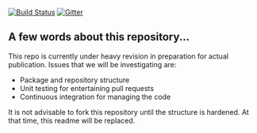 [![Build Status](https://travis-ci.org/lo-co/atm-py.svg?branch=master)](https://travis-ci.org/lo-co/atm-py)
[![Gitter](https://badges.gitter.im/lo-co/atm-py.svg)](https://gitter.im/lo-co/atm-py?utm_source=badge&utm_medium=badge&utm_campaign=pr-badge)

## A few words about this repository...

This repo is currently under heavy revision in preparation for actual publication.  Issues that we will be investigating are:

* Package and repository structure
* Unit testing for entertaining pull requests
* Continuous integration for managing the code

It is not advisable to fork this repository until the structure is hardened.  At that time, this readme will be replaced.
